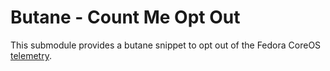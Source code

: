 # Butane - Count Me Opt Out

This submodule provides a butane snippet to opt out of the Fedora CoreOS [telemetry](https://docs.fedoraproject.org/en-US/fedora-coreos/counting/).
